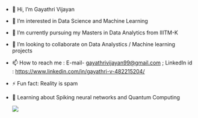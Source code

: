 
- 👋 Hi, I’m Gayathri Vijayan
- 👀 I’m interested in Data Science and Machine Learning
- 🌱 I’m currently pursuing my Masters in Data Analytics from IIITM-K
- 💞️ I’m looking to collaborate on Data Analystics / Machine learning projects
- 📫 How to reach me : E-mail- gayathrivijayan99@gmail.com ; LinkedIn id : https://www.linkedin.com/in/gayathri-v-482215204/
- ⚡ Fun fact: Reality is spam
-  🌱 Learning about Spiking neural networks and Quantum Computing


     <img src="https://github-readme-stats.vercel.app/api?username=Gayathri-Vijayan&&show_icons=true&title_color=ffffff&icon_color=bb2acf&text_color=daf7dc&bg_color=151515">

<!--
- 🔭 I’m currently working on ...
- 🌱 I’m currently learning ...
- 👯 I’m looking to collaborate on ...
- 🤔 I’m looking for help with ...
- 💬 Ask me about ...
- 📫 How to reach me: ...
- 😄 Pronouns: ...
- ⚡ Fun fact: ...
-->
